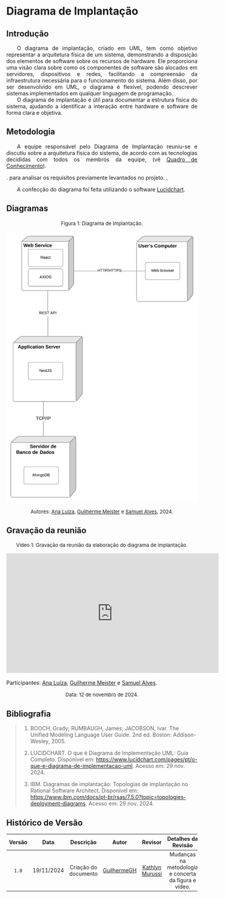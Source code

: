 # Diagrama de Implantação

## Introdução

<p align="justify"> &emsp;&emsp;O diagrama de implantação, criado em UML, tem como objetivo representar a arquitetura física de um sistema, demonstrando a disposição dos elementos de software sobre os recursos de hardware. Ele proporciona uma visão clara sobre como os componentes de software são alocados em servidores, dispositivos e redes, facilitando a compreensão da infraestrutura necessária para o funcionamento do sistema. Além disso, por ser desenvolvido em UML, o diagrama é flexível, podendo descrever sistemas implementados em qualquer linguagem de programação.<br>
&emsp;&emsp;O diagrama de implantação é útil para documentar a estrutura física do sistema, ajudando a identificar a interação entre hardware e software de forma clara e objetiva.</p>

## Metodologia

<p align="justify">&emsp;&emsp;A equipe responsável pelo Diagrama de Implantação reuniu-se e discutiu sobre a arquitetura física do sistema, de acordo com as tecnologias decididas com todos os membros da equipe, (vê <a href="https://unbarqdsw2024-2.github.io/2024.2_G5_Turismo_Entrega_02/#/Modelagem/2.5.1quadro-de-conhecimentos" target="blank">Quadro de Conhecimento</a>).</p>.
para analisar os requisitos previamente levantados no projeto. .</p>
<p align="justify">&emsp;&emsp;A confecção do diagrama foi feita utilizando o software <a href="https://www.lucidchart.com" target="blank">Lucidchart</a>.</p>

## Diagramas

<font size="2"><p style="text-align: center">Figura 1: Diagrama de Implantação.</p></font>


 
![Diagrama de Componentes](../assets/Diagrama-de-implantacao.svg)
 


<font size="2"><p style="text-align: center">Autores: [Ana Luíza](AnaGH), [Guilherme Meister](GuilhermeGH) e [Samuel Alves](SamuelGH), 2024.</p></font>

## Gravação da reunião

<font size="2"><p style="text-align: center">Vídeo 1: Gravação da reunião da elaboração do diagrama de implantação.</p></font>
<iframe width="560" height="315" 
  src="https://www.youtube.com/embed/FpoC4CNPS9c" 
  frameborder="0" 
  allow="accelerometer; autoplay; clipboard-write; encrypted-media; gyroscope; picture-in-picture" 
  allowfullscreen>
</iframe>

Participantes: [Ana Luíza](AnaGH), [Guilherme Meister](GuilhermeGH) e [Samuel Alves](SamuelGH).

<font size="2"><p style="text-align: center">Data: 12 de novembro de 2024. </p></font>

## Bibliografia

> 1. BOOCH, Grady; RUMBAUGH, James; JACOBSON, Ivar. The Unified Modeling Language User Guide. 2nd ed. Boston: Addison-Wesley, 2005.
>
> 2. LUCIDCHART. O que é Diagrama de Implementação UML: Guia Completo. Disponível em: https://www.lucidchart.com/pages/pt/o-que-e-diagrama-de-implementacao-uml. Acesso em: 29 nov. 2024.
>
> 3. IBM. Diagramas de implantação: Topologias de implantação no Rational Software Architect. Disponível em: https://www.ibm.com/docs/pt-br/rsas/7.5.0?topic=topologies-deployment-diagrams. Acesso em: 29 nov. 2024.

## Histórico de Versão

| Versão | Data | Descrição | Autor | Revisor | Detalhes da Revisão |
|:-:|:-:|:-:|:-:|:-:| :-: |
|`1.0`| 19/11/2024 | Criação do documento| [GuilhermeGH]| [Kathlyn Murussi](KathlynGH) | Mudanças na metodologia e concerta da figura e vídeo. |

[AnaGH]: https://github.com/analufernanndess
[CainaGH]: https://github.com/freitasc
[ClaudioGH]: https://github.com/claudiohsc
[EliasGH]: https://github.com/EliasOliver21
[GuilhermeGH]: https://github.com/gmeister18
[JoelGH]: https://github.com/JoelSRangel
[KathlynGH]: https://github.com/klmurussi
[PabloGH]: https://github.com/pabloheika
[PedroRH]: https://github.com/pedro-rodiguero
[PedroPGH]: https://github.com/Pedrin0030
[SamuelGH]: https://github.com/samuelalvess
[TalesGH]: https://github.com/TalesRG